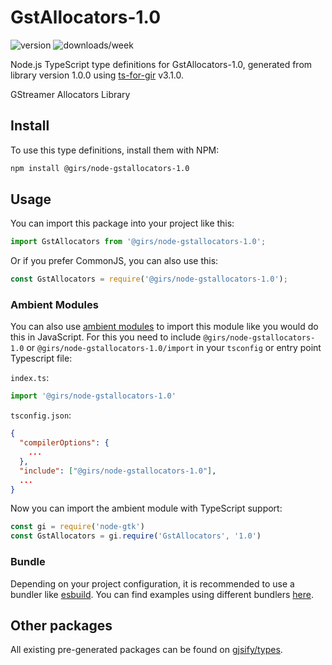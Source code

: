 
# GstAllocators-1.0

![version](https://img.shields.io/npm/v/@girs/node-gstallocators-1.0)
![downloads/week](https://img.shields.io/npm/dw/@girs/node-gstallocators-1.0)


Node.js TypeScript type definitions for GstAllocators-1.0, generated from library version 1.0.0 using [ts-for-gir](https://github.com/gjsify/ts-for-gir) v3.1.0.

GStreamer Allocators Library

## Install

To use this type definitions, install them with NPM:
```bash
npm install @girs/node-gstallocators-1.0
```

## Usage

You can import this package into your project like this:
```ts
import GstAllocators from '@girs/node-gstallocators-1.0';
```

Or if you prefer CommonJS, you can also use this:
```ts
const GstAllocators = require('@girs/node-gstallocators-1.0');
```

### Ambient Modules

You can also use [ambient modules](https://github.com/gjsify/ts-for-gir/tree/main/packages/cli#ambient-modules) to import this module like you would do this in JavaScript.
For this you need to include `@girs/node-gstallocators-1.0` or `@girs/node-gstallocators-1.0/import` in your `tsconfig` or entry point Typescript file:

`index.ts`:
```ts
import '@girs/node-gstallocators-1.0'
```

`tsconfig.json`:
```json
{
  "compilerOptions": {
    ...
  },
  "include": ["@girs/node-gstallocators-1.0"],
  ...
}
```

Now you can import the ambient module with TypeScript support: 

```ts
const gi = require('node-gtk')
const GstAllocators = gi.require('GstAllocators', '1.0')
```


### Bundle

Depending on your project configuration, it is recommended to use a bundler like [esbuild](https://esbuild.github.io/). You can find examples using different bundlers [here](https://github.com/gjsify/ts-for-gir/tree/main/examples).

## Other packages

All existing pre-generated packages can be found on [gjsify/types](https://github.com/gjsify/types).

